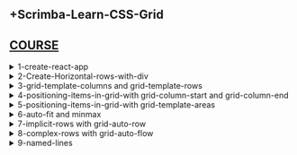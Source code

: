 ## +Scrimba-Learn-CSS-Grid

## [COURSE](https://v2.scrimba.com/learn-css-grid-c02k)

<details>
<summary>1-create-react-app </summary>

# 1-create-react-app

```x
npm create-react-app my_app
```

```x
cd my_app
npm start
```

<img width="1281" alt="image" src="https://github.com/user-attachments/assets/c718243d-894f-414d-b5eb-af5d89cfca48">
<img width="1382" alt="image" src="https://github.com/user-attachments/assets/7cab9921-3406-438d-a6ac-c441e888a018">
<img width="1382" alt="image" src="https://github.com/user-attachments/assets/59b0798c-3c88-4e32-ab74-006a0b013d84">
<img width="1382" alt="image" src="https://github.com/user-attachments/assets/eb9cd127-2cea-49ae-ae76-84190ddde29c">
<img width="1382" alt="image" src="https://github.com/user-attachments/assets/f8ca50dc-a2d9-4b85-a446-a4933af419cd">

</details>

<details>
<summary>2-Create-Horizontal-rows-with-div </summary>

# 2-Create-Horizontal-rows-with-div

### github_projects/project-css-grid-flex/my_app/src/App.js:

```js
import "./App.css";
import Grid from "./components/Grid/Grid";

function App() {
  return (
    <div className="App">
      <Grid />
    </div>
  );
}

export default App;

```

### github_projects/project-css-grid-flex/my_app/src/components/Grid/Grid.jsx:

```jsx
import React from "react";
import "./GridStyles.css";

const Grid = () => {
  return (
    <section className="container">
      <div>1</div>
      <div>2</div>
      <div>3</div>
      <div>4</div>
      <div>5</div>
      <div>6</div>
    </section>
  );
};

export default Grid;

```

### github_projects/project-css-grid-flex/my_app/src/App.css:

```css
html,
body {
  margin: 5px;
  background-color: #ffeead;
  overflow: hidden;
}
```

### github_projects/project-css-grid-flex/my_app/src/components/Grid/GridStyles.css:

```css
.container>div {
    display: flex;
    justify-content: center;
    align-items: center;
    font-size: 2em;
    color: #ffeead;
    background-color: #ffeead;
}

.container>div:nth-child(1n) {
    background-color: #96ceb4;
}

.container>div:nth-child(3n) {
    background-color: #88d8b0;
}

.container>div:nth-child(2n) {
    background-color: #ff6f69;
}

.container>div:nth-child(4n) {
    background-color: #ffcc5c;
}
```

<img width="1332" alt="image" src="https://github.com/user-attachments/assets/a1d5c17d-567c-4eae-95bf-262fa5158186">
<img width="1382" alt="image" src="https://github.com/user-attachments/assets/5ec965ef-d23d-4679-8348-9924c0ff9bbb">
<img width="1382" alt="image" src="https://github.com/user-attachments/assets/87c3e0a9-d974-4cbb-adcf-0cfff44d6c32">
<img width="1382" alt="image" src="https://github.com/user-attachments/assets/09d4ba04-cb82-4e39-8d70-eb44ae2bbeea">
<img width="1382" alt="image" src="https://github.com/user-attachments/assets/5c4c648f-25c9-48be-877e-9e9f599f8030">

</details>

<details>
<summary>3-grid-template-columns and grid-template-rows </summary>

# 3-grid-template-columns and grid-template-rows

### github_projects/project-css-grid-flex/my_app/src/components/Grid/GridStyles.css:

```css
.container>div {
    display: flex;
    justify-content: center;
    align-items: center;
    font-size: 2em;
    color: #ffeead;
    background-color: #ffeead;
}

.container {
    display: grid;
    grid-gap: 5px;
    grid-template-columns: 100px auto 100px;
    grid-template-rows: 40px 40px;
}

.container>div:nth-child(1n) {
    background-color: #96ceb4;
}

.container>div:nth-child(3n) {
    background-color: #88d8b0;
}

.container>div:nth-child(2n) {
    background-color: #ff6f69;
}

.container>div:nth-child(4n) {
    background-color: #ffcc5c;
}
```

<img width="1332" alt="image" src="https://github.com/user-attachments/assets/6335bdc3-fd6b-4f22-b464-e70e26e6168f">

### github_projects/project-css-grid-flex/my_app/src/components/Grid/GridStyles.css:

```css
.container {
    display: grid;
    grid-gap: 5px;
    grid-template-columns: 1fr 1fr 1fr 1fr;
    grid-template-rows: 1fr 1fr;
}

```

```css
.container {
    display: grid;
    grid-gap: 5px;
    grid-template-columns: repeat(4, 1fr);
    grid-template-rows: repeat(2, 1fr);
}

```

```css
.container {
    display: grid;
    grid-gap: 5px;
    grid-template: repeat(2, 1fr) / repeat(4, 1fr);
}
```

<img width="1332" alt="image" src="https://github.com/user-attachments/assets/769e0c82-7a0f-46af-a136-126f109a8b93">

</details>

<details>
<summary>4-positioning-items-in-grid-with grid-column-start and grid-column-end </summary>

# 4-positioning-items-in-grid-with grid-column-start and grid-column-end

### github_projects/project-css-grid-flex/my_app/src/components/Grid/Grid.jsx:

```css
import React from "react";
import "./GridStyles.css";

const Grid = () => {
  return (
    <section className="container">
      <div className="header">HEADER</div>
      <div className="menu">MENU</div>
      <div className="content">CONTENT</div>
      <div className="footer">FOOTER</div>
    </section>
  );
};

export default Grid;
```

### github_projects/project-css-grid-flex/my_app/src/components/Grid/GridStyles.css:

```css
.container>div {
    display: flex;
    justify-content: center;
    align-items: center;
    font-size: 2em;
    color: #ffeead;
    background-color: #ffeead;
}

.container {
    display: grid;
    grid-gap: 5px;
    grid-template-columns: repeat(2, 1fr);
    grid-template-rows: 40px 200px 40px;
}

.header {}

.menu {}

.content {}

.footer {}

.container>div:nth-child(1n) {
    background-color: #96ceb4;
}

.container>div:nth-child(3n) {
    background-color: #88d8b0;
}

.container>div:nth-child(2n) {
    background-color: #ff6f69;
}

.container>div:nth-child(4n) {
    background-color: #ffcc5c;
}
```

<img width="1332" alt="image" src="https://github.com/user-attachments/assets/68c2918b-fbda-4681-8eea-8235b1f98c64">

### github_projects/project-css-grid-flex/my_app/src/components/Grid/GridStyles.css:

```css
.container>div {
    display: flex;
    justify-content: center;
    align-items: center;
    font-size: 2em;
    color: #ffeead;
    background-color: #ffeead;
}

.container {
    display: grid;
    grid-gap: 5px;
    grid-template-columns: repeat(12, 1fr);
    grid-template-rows: 40px 200px 40px;
}

.header {
    grid-column-start: 1;
    grid-column-end: 13;
}

.menu {
    grid-column-start: 1;
    grid-column-end: 2;
}

.content {
    grid-column-start: 2;
    grid-column-end: 13;
}

.footer {
    grid-column-start: 1;
    grid-column-end: 13;
}

.container>div:nth-child(1n) {
    background-color: #96ceb4;
}

.container>div:nth-child(3n) {
    background-color: #88d8b0;
}

.container>div:nth-child(2n) {
    background-color: #ff6f69;
}

.container>div:nth-child(4n) {
    background-color: #ffcc5c;
}
```

```css
.header {
    grid-column: 1 / 13;
}

.menu {
    grid-column: 1 / 2;
}

.content {
    grid-column: 2 / 13;
}

.footer {
    grid-column: 1 / 13;
}
```

```css
.header {
    grid-column: 1 / -1;
}

.menu {
    grid-column: 1 / 2;
}

.content {
    grid-column: 2 / -1;
}

.footer {
    grid-column: 1 / -1;
}

```

```css
.header {
    grid-column: 1 / span 12;
}

.menu {
    grid-column: 1 / span 1;
}

.content {
    grid-column: 2 / span 11;
}

.footer {
    grid-column: 1 / span 12;
}
```

<img width="1332" alt="image" src="https://github.com/user-attachments/assets/4356538c-947f-4da8-8028-23373ea3f1cc">

### github_projects/project-css-grid-flex/my_app/src/components/Grid/GridStyles.css:

```css
.container {
    display: grid;
    grid-gap: 5px;
    grid-template-columns: repeat(12, 1fr);
    grid-template-rows: 40px 200px 40px;
}

.header {
    grid-column: 2 / -1;
}

.menu {
    grid-column: 1 / span 1;
    grid-row: 1 / span 2;
}

.content {
    grid-column: 2 / -1;
}

.footer {
    grid-column: 1 / -1;
}
```

<img width="1377" alt="image" src="https://github.com/user-attachments/assets/0577dbe5-71b1-430c-a258-2d4de33a122f">
<img width="1385" alt="image" src="https://github.com/user-attachments/assets/ab4c4d9e-83d4-4353-8d3c-3f893ebd258f">
<img width="1385" alt="image" src="https://github.com/user-attachments/assets/f33a89fc-832d-4ef5-b0e4-e1159d9c117a">

</details>

<details>
<summary>5-positioning-items-in-grid-with grid-template-areas </summary>

# 5-positioning-items-in-grid-with grid-template-areas

### github_projects/project-css-grid-flex/my_app/src/components/Grid/Grid.jsx:

```jsx
import React from "react";
import "./GridStyles.css";

const Grid = () => {
  return (
    <section className="container">
      <div className="header">HEADER</div>
      <div className="menu">MENU</div>
      <div className="content">CONTENT</div>
      <div className="footer">FOOTER</div>
    </section>
  );
};

export default Grid;

```

### github_projects/project-css-grid-flex/my_app/src/App.css:

```css
html,
body {
  overflow: hidden;
  box-sizing: border-box;
  height: 100vh;
  padding: 10px;
  background-color: #ffeead;
}
```

### github_projects/project-css-grid-flex/my_app/src/components/Grid/GridStyles.css:

```css
.container>div {
    display: flex;
    justify-content: center;
    align-items: center;
    font-size: 2em;
    color: #ffeead;
    background-color: #ffeead;
}

.container {
    overflow: hidden;
    min-height: 95vh;
    display: grid;
    grid-gap: 5px;
    grid-template-columns: repeat(12, 1fr);
    grid-template-rows: 40px auto 40px;
    grid-template-areas:
        ". h h h h h h h h h h h"
        "m c c c c c c c c c c c"
        "m f f f f f f f f f f f";
}

.header {
    grid-area: h;
}

.menu {
    grid-area: m;
}

.content {
    grid-area: c;
}

.footer {
    grid-area: f;
}

.container>div:nth-child(1n) {
    background-color: #96ceb4;
}

.container>div:nth-child(3n) {
    background-color: #88d8b0;
}

.container>div:nth-child(2n) {
    background-color: #ff6f69;
}

.container>div:nth-child(4n) {
    background-color: #ffcc5c;
}
```

<img width="1149" alt="image" src="https://github.com/user-attachments/assets/dc2121e8-4433-49b3-89e6-d83093cf5142">
<img width="1385" alt="image" src="https://github.com/user-attachments/assets/0ccccd00-7641-4200-bc87-a38b357653ad">
<img width="1385" alt="image" src="https://github.com/user-attachments/assets/cae960ce-52df-4672-9799-3160f9584fb1">

</details>

<details>
<summary>6-auto-fit and minmax </summary>

# 6-auto-fit and minmax 

### github_projects/project-css-grid-flex/my_app/src/components/Grid/Grid.jsx:

```jsx
import React from "react";
import "./GridStyles.css";

const Grid = () => {
  return (
    <section className="container">
      <div>1</div>
      <div>2</div>
      <div>3</div>
      <div>4</div>
      <div>5</div>
      <div>6</div>
      <div>7</div>
      <div>8</div>
      <div>9</div>
      <div>10</div>
      <div>11</div>
      <div>12</div>
    </section>
  );
};

export default Grid;

```

### github_projects/project-css-grid-flex/my_app/src/App.css:

```css
html,
body {
  overflow: hidden;
  box-sizing: border-box;
  background-color: #ffeead;
  margin: 10px;
}
```

### github_projects/project-css-grid-flex/my_app/src/components/Grid/GridStyles.css:

```css
.container>div {
    display: flex;
    justify-content: center;
    align-items: center;
    font-size: 2em;
    color: #ffeead;
}

.container {
    display: grid;
    grid-gap: 5px;
    grid-template-columns: repeat(auto-fit, minmax(200px, 1fr));
    grid-template-rows: repeat(12, 200px);
}

.container>div:nth-child(1n) {
    background-color: #96ceb4;
}

.container>div:nth-child(3n) {
    background-color: #88d8b0;
}

.container>div:nth-child(2n) {
    background-color: #ff6f69;
}

.container>div:nth-child(4n) {
    background-color: #ffcc5c;
}
```

![image](https://github.com/user-attachments/assets/280f31eb-c11c-4bc1-80fc-62a3396b221e)

<img width="1341" alt="image" src="https://github.com/user-attachments/assets/465f8811-7ede-4ef2-9315-7dd720ffe84e">
<img width="1385" alt="image" src="https://github.com/user-attachments/assets/1c5e0f57-da29-47cf-abb2-768718464f10">
<img width="1341" alt="image" src="https://github.com/user-attachments/assets/61859dee-baee-42fe-896f-2d44248aea9b">

</details>

<details>
<summary>7-implicit-rows with grid-auto-row </summary>

# 7-implicit-rows with grid-auto-row 

### github_projects/project-css-grid-flex/my_app/src/components/Grid/Grid.jsx:

```jsx
import React from "react";
import "./GridStyles.css";

const Grid = () => {
  return (
    <section className="container">
      <div>1</div>
      <div>2</div>
      <div>3</div>
      <div>4</div>
      <div>5</div>
      <div>6</div>
      <div>7</div>
      <div>8</div>
      <div>9</div>
      <div>10</div>
      <div>11</div>
      <div>12</div>
    </section>
  );
};

export default Grid;

```

### github_projects/project-css-grid-flex/my_app/src/App.css:

```css
html,
body {
  overflow: hidden;
  box-sizing: border-box;
  background-color: #ffeead;
  margin: 10px;
}
```

### github_projects/project-css-grid-flex/my_app/src/components/Grid/GridStyles.css:

```css
.container>div {
    display: flex;
    justify-content: center;
    align-items: center;
    font-size: 2em;
    color: #ffeead;
}

.container {
    display: grid;
    grid-gap: 5px;
    grid-template-columns: repeat(auto-fit, minmax(200px, 1fr));
    /* grid-template-rows: repeat(12, 200px); */
    grid-auto-rows: 300px;
}

.container>div:nth-child(1n) {
    background-color: #96ceb4;
}

.container>div:nth-child(3n) {
    background-color: #88d8b0;
}

.container>div:nth-child(2n) {
    background-color: #ff6f69;
}

.container>div:nth-child(4n) {
    background-color: #ffcc5c;
}
```

![image](https://github.com/user-attachments/assets/8beda3e9-624f-420f-b81f-548f68c40d1a)

<img width="1385" alt="image" src="https://github.com/user-attachments/assets/6b4d84d6-974c-4340-b5a3-a48c46775aa3">

</details>

<details>
<summary>8-complex-rows with grid-auto-flow </summary>

# 8-complex-rows with grid-auto-flow

### github_projects/project-css-grid-flex/my_app/src/components/Grid/Grid.jsx:

```jsx
import React from "react";
import "./GridStyles.css";

import normal1 from "./img/normal1.jpg";
import normal2 from "./img/normal2.jpg";
import normal3 from "./img/normal3.jpg";
import normal4 from "./img/normal4.jpg";
import normal5 from "./img/normal5.jpg";
import normal6 from "./img/normal6.jpg";
import normal7 from "./img/normal7.jpg";
import normal8 from "./img/normal8.jpg";
import normal9 from "./img/normal9.jpg";
import big1 from "./img/big1.jpg";
import big2 from "./img/big2.jpg";
import big3 from "./img/big3.jpg";
import vertical1 from "./img/vertical1.jpg";
import vertical2 from "./img/vertical2.jpg";
import vertical3 from "./img/vertical3.jpg";
import horizontal1 from "./img/horizontal1.jpg";
import horizontal2 from "./img/horizontal2.jpg";
import horizontal3 from "./img/horizontal3.jpg";

const Grid = () => {
  return (
    <section className="container">
      <div>
        <img src={normal1} alt="" />
      </div>
      <div class="vertical">
        <img src={vertical1} alt="" />
      </div>
      <div class="horizontal">
        <img src={horizontal1} alt="" />
      </div>
      <div>
        <img src={normal2} alt="" />
      </div>
      <div>
        <img src={normal3} alt="" />
      </div>
      <div class="big">
        <img src={big1} alt="" />
      </div>
      <div>
        <img src={normal4} alt="" />
      </div>
      <div class="vertical">
        <img src={vertical2} alt="" />
      </div>
      <div>
        <img src={normal5} alt="" />
      </div>
      <div class="horizontal">
        <img src={horizontal2} alt="" />
      </div>
      <div>
        <img src={normal6} alt="" />
      </div>
      <div class="big">
        <img src={big2} alt="" />
      </div>
      <div>
        <img src={normal7} alt="" />
      </div>
      <div class="horizontal">
        <img src={horizontal3} alt="" />
      </div>
      <div>
        <img src={normal8} alt="" />
      </div>
      <div class="big">
        <img src={big3} alt="" />
      </div>
      <div>
        <img src={normal9} alt="" />
      </div>
      <div class="vertical">
        <img src={vertical3} alt="" />
      </div>
    </section>
  );
};

export default Grid;

```

### github_projects/project-css-grid-flex/my_app/src/App.css:

```css
html,
body {
  box-sizing: border-box;
  background-color: #ffeead;
  margin: 10px;
}
```

### github_projects/project-css-grid-flex/my_app/src/components/Grid/GridStyles.css:

```css
.container>div {
    display: flex;
    justify-content: center;
    align-items: center;
    font-size: 2em;
    color: #ffeead;
}

.container {
    display: grid;
    grid-gap: 5px;
    grid-template-columns: repeat(auto-fit, minmax(200px, 1fr));
    grid-auto-rows: 150px;
    grid-auto-flow: dense;
}

.container>div>img {
    width: 100%;
    height: 100%;
    object-fit: cover;
}

.horizontal {
    grid-column: auto / span 2;
}

.vertical {
    grid-row: auto / span 2;
}

.big {
    grid-column: auto / span 2;
    grid-row: auto / span 2;
}
```

![image](https://github.com/user-attachments/assets/b928d0e5-df11-45a9-88cd-db767ef4ffc6)
<img width="1385" alt="image" src="https://github.com/user-attachments/assets/01691d4b-de54-45ae-9880-a0faeff6b1a8">
<img width="1385" alt="image" src="https://github.com/user-attachments/assets/92a0e7be-b3c4-4008-be39-a545506767ce">

</details>

<details>
<summary>9-named-lines </summary>

# 9-named-lines

```css

```

</details>

